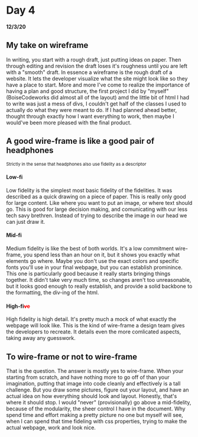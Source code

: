 # Day 4
__12/3/20__

## My take on wireframe

In writing, you start with a rough draft, just putting ideas on paper. Then through editing and revision the draft loses it's roughness until you are left with a "smooth" draft. In essence a wireframe is the rough draft of a website. It lets the developer visualize what the site might look like so they have a place to start. More and more I've come to realize the importance of having a plan and good structure, the first project I did by "myself" (BoiseCodeworks did almost all of the layout) amd the little bit of html I had to write was just a mess of divs, I couldn't get half of the classes I used to actually do what they were meant to do. If I had planned ahead better, thought through exactly how I want everything to work, then maybe I would've been more pleased with the final product. 

## A good wire-frame is like a good pair of headphones 
<small>Strictly in the sense that headphones also use fidelity as a descriptor</small>
  #### Low-fi

  Low fidelity is the simplest most basic fidelity of the fidelities. It was described as a quick drawing on a piece of paper. This is really only good for large content. Like where you want to put an image, or where text should go. This is good for large decision making, and comunicating with our less tech savy brethren. Instead of trying to describe the image in our head we can just draw it. 

  #### Mid-fi

  Medium fidelity is like the best of both worlds. It's a low commitment wire-frame, you spend less than an hour on it, but it shows you exactly what elements go where. Maybe you don't use the exact colors and specific fonts you'll use in your final webpage, but you can establish prominince. This one is particularly good because it really starts bringing things together. It didn't take very much time, so changes aren't too unreasonable, but it looks good enough to really establish, and provide a solid backbone to the formatting, the div-ing of the html.

  #### High-fi<strike style="color:red">ve</strike>

  High fidelity is high detail. It's pretty much a mock of what exactly the webpage will look like. This is the kind of wire-frame a design team gives the developers to recreate. It details even the more comlicated aspects, taking away any guesswork. 

## To wire-frame or not to wire-frame

That is the question. The answer is mostly yes to wire-frame. When your starting from scratch, and have nothing more to go off of than your imagination, putting that image into code cleanly and effectively is a tall challenge. But you draw some pictures, figure out your layout, and have an actual idea on how everything should look and layout. Honestly, that's where it should stop. I would "never" (provisionally) go above a mid-fidelity, because of the modularity, the sheer control I have in the document. Why spend time and effort making a pretty picture no one but myself will see, when I can spend that time fideling with css properties, trying to make the actual webpage, work and look nice. 